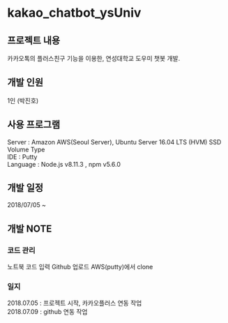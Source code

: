 # kakao_chatbot_ysUniv

## 프로젝트 내용
카카오톡의 플러스친구 기능을 이용한, 연성대학교 도우미 챗봇 개발.

## 개발 인원
1인 (박진호)

## 사용 프로그램
Server : Amazon AWS(Seoul Server), Ubuntu Server 16.04 LTS (HVM) SSD Volume Type <br>
IDE : Putty <br>
Language : Node.js v8.11.3 , npm v5.6.0 <br>

## 개발 일정
2018/07/05 ~

## 개발 NOTE
### 코드 관리 <br>
노트북 코드 입력  Github 업로드  AWS(putty)에서 clone

### 일지
2018.07.05 : 프로젝트 시작, 카카오플러스 연동 작업 <br>
2018.07.09 : github 연동 작업

